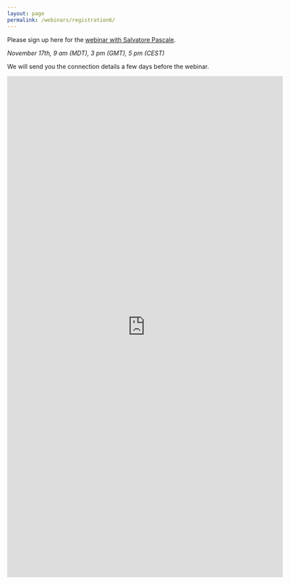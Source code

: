 ```yaml
---
layout: page
permalink: /webinars/registration6/
---
```



Please sign up here for the [webinar with Salvatore Pascale](https://large-ensemble.github.io/webinars/).

_November 17th, 9 am (MDT), 3 pm (GMT), 5 pm (CEST)_

We will send you the connection details a few days before the webinar.


<iframe src="https://docs.google.com/forms/d/e/1FAIpQLSepb21EWRy8ssuD2n4aZJwSkFj_C1S92mKIj5_pz5QxEU4byg/viewform?embedded=true" width="640" height="1163" frameborder="0" marginheight="0" marginwidth="0">Loading…</iframe>

